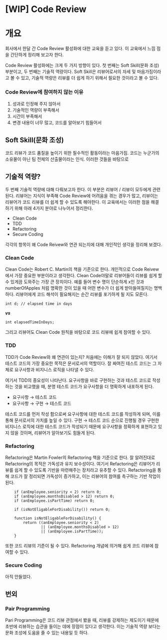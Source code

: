 # [WIP] Code Review

# 개요

회사에서 한달 간 Code Review 활성화에 대한 교육을 듣고 있다. 이 교육에서 느낌 점을 간단하게 정리해 보고자 한다.

Code Review 활성화에는 크게 두 가지 방향이 있다. 첫 번째는 Soft Skill(문화 조성) 부분이고, 두 번째는 기술적  역량이다. Soft Skill은 리뷰어로서의 자세 및 마음가짐이라고 볼 수 있고, 기술적 역량은 리뷰를 더 쉽게 하기 위해서 필요한 것이라고 볼 수 있다.

### Code Review에 참여하지 않는 이유

1. 성과로 인정해 주지 않아서
2. 기술적인 역량이 부족해서
3. 시간이 부족해서
4. 변경 내용이 너무 많고, 코드를 알아보기 힘들어서

## Soft Skill(문화 조성)

코드 리뷰가 코드 품질을 높이기 위한 필수적인 활동이라는 마음가짐. 코드는 누군가의 소유물이 아닌 팀 전체의 산출물이라는 인식. 이러한 것들을 바탕으로 

## 기술적 역량?

두 번째 기술적 역량에 대해 다뤄보고자 한다. 이 부분은 리뷰어 / 리뷰이 모두에게 관련된다. 리뷰어는 지식이 부족해 Code Review에 어려움을 겪는 경우가 많고, 리뷰이는 리뷰어가 코드 리뷰를 더 쉽게 할 수 있도록 해야한다. 이 교육에서는 이러한 점을 해결하기 위해 아래 4가지 분야로 나누어서 정리한다.

- Clean Code
- TDD
- Refactoring
- Secure Coding

각각의 항목이 왜 Code Reivew와 연관 되는지에 대해 개인적인 생각을 정리해 보겠다.

### Clean Code

Clean Code는 Robert C. Martin의 책을 기준으로 한다. 개인적으로 Code Reivew에서 가장 중요한 부분이라고 생각한다. Clean Code야말로 리뷰어들이 리뷰를 쉽게 할 수 있게끔 도와주는 가장 큰 장치이다. 예를 들어 변수 명이 단순하게 x인 것과 numberOfApples 처럼 명확한 것이 있을 때 어떤 변수가 더 쉽게 받아들여질지는 명백하다. 리뷰어에게 코드 해석이 필요해지는 순간 리뷰를 포기하게 될 지도 모른다.

`int d; // elapsed time in days`

  ***vs***

`int elapsedTimeInDays;`

그리고 리뷰어도 Clean Code 원칙을 바탕으로 코드 리뷰에 쉽게 참여할 수 있다.  

### TDD

TDD가 Code Review와 왜 연관이 있는지? 처음에는 이해가 잘 되지 않았다. 여기서 테스트 코드의 가장 중요한 목적은 문서로서의 역할이다. 잘 짜여진 테스트 코드는 그 자체로 요구사항과 비지니스 로직을 나타낼 수 있다. 

여기서 TDD의 중요성이 나타난다. 요구사항을 바로 구현하는 것과 테스트 코드로 작성하는 것을 비교했을 때, 분명 테스트 코드가 요구사항을 더 명확하게 내포하게 된다. 
- 요구사항 → 테스트 코드
- 요구사항 → 구현 → 테스트 코드

테스트 코드를 먼저 작성 함으로써 요구사항에 대한 테스트 코드를 작성하게 되며, 이를 통해 문서로서의 가치를 높일 수 있다. 구현 → 테스트 코드 순으로 진행될 경우 구현한 비지니스 로직에 대한 테스트 코드가 작성되기 때문에 요구사항을 정확하게 표현하고 있지 않을 것이며, 리뷰어가 알아보기도 힘들게 된다.

### Refactoring

Refactoring은 Martin Fowler의 Refactoring 책을 기준으로 한다. 잘 알려진대로 Refactoring의 목적은 가독성과 유지 보수성이다. 여기서 Refactoring은 리뷰어가 리뷰를 쉽게 할 수 있도록 기반을 마련해주는 장치라고 유추할 수 있다. Refactoring을 통해 코드가 잘 정리되면 가독성이 증가하고, 이는 리뷰어의 참여를 촉구하는 기반 작업이 된다.

```
    if (anEmployee.seniority < 2) return 0;
    if (anEmployee.monthsDisabled > 12) return 0;
    if (anEmployee.isPartTime) return 0;
```
```
    if (isNotEligableForDisability()) return 0;
    
    function isNotEligableForDisability() {
        return ((anEmployee.seniority < 2)
                || (anEmployee.monthsDisabled > 12)
                || (anEmployee.isPartTime));
    }
```

또한 코드 리뷰의 기준이 될 수 있다. Refactoring 개념에 의거해 쉽게 코드 리뷰에 참여할 수 있다.

### Secure Coding

아직 안들었다.

## 번외

### Pair Programming

Pari Programming은 코드 리뷰 관점에서 봤을 때, 리뷰를 강제하는 제도이기 때문에 초반에 리뷰하는 습관을 들이는 데에 장점이 있다고 생각한다. 이는 기술적 역량 보다는 문화 조성에 도움을 줄 수 있는 내용일 듯 하다.
